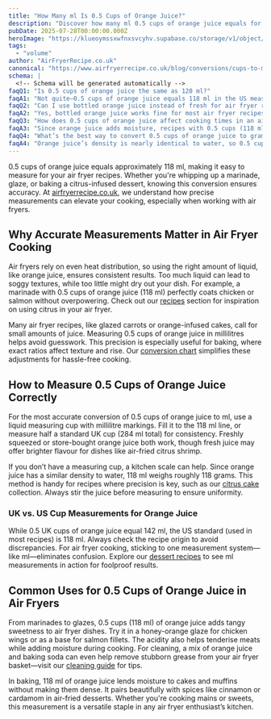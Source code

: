 ```yaml
---
title: "How Many ml Is 0.5 Cups of Orange Juice?"
description: "Discover how many ml 0.5 cups of orange juice equals for precise cooking and baking in your air fryer. Get accurate conversions now!"
pubDate: 2025-07-28T00:00:00.000Z
heroImage: "https://klueoymssxwfnxsvcyhv.supabase.co/storage/v1/object/public/Shmucket/how-many-ml-is-0-5-cups-of-orange-juice.webp"
tags:
  - "volume"
author: "AirFryerRecipe.co.uk"
canonical: "https://www.airfryerrecipe.co.uk/blog/conversions/cups-to-ml/how-many-ml-is-0-5-cups-of-orange-juice"
schema: |
  <!-- Schema will be generated automatically -->
faqQ1: "Is 0.5 cups of orange juice the same as 120 ml?"
faqA1: "Not quite—0.5 cups of orange juice equals 118 ml in the US measurement system, which most recipes follow. While 120 ml is close, for precise baking or marinades, stick to 118 ml to ensure accuracy, especially in air fryer cooking where liquid ratios affect texture."
faqQ2: "Can I use bottled orange juice instead of fresh for air fryer recipes?"
faqA2: "Yes, bottled orange juice works fine for most air fryer recipes, though fresh juice offers a brighter, more vibrant flavour. If using bottled, opt for 100% juice without added sugars or preservatives to avoid altering the dish’s taste. Stir well before measuring 0.5 cups (118 ml)."
faqQ3: "How does 0.5 cups of orange juice affect cooking times in an air fryer?"
faqA3: "Since orange juice adds moisture, recipes with 0.5 cups (118 ml) may need slightly longer cooking times to evaporate excess liquid. For glazes or marinades, brush them on during the last few minutes to prevent burning. Always check doneness with a thermometer for meats."
faqQ4: "What’s the best way to convert 0.5 cups of orange juice to grams?"
faqA4: "Orange juice’s density is nearly identical to water, so 0.5 cups (118 ml) weighs approximately 118 grams. Use a kitchen scale for accuracy, especially in baking. This method is helpful if you don’t have a measuring cup but need precise amounts for air fryer recipes."
---
```

<p>0.5 cups of orange juice equals approximately 118 ml, making it easy to measure for your air fryer recipes. Whether you're whipping up a marinade, glaze, or baking a citrus-infused dessert, knowing this conversion ensures accuracy. At <a href=https://www.airfryerrecipe.co.uk>airfryerrecipe.co.uk</a>, we understand how precise measurements can elevate your cooking, especially when working with air fryers.</p>

<h2>Why Accurate Measurements Matter in Air Fryer Cooking</h2>
<p>Air fryers rely on even heat distribution, so using the right amount of liquid, like orange juice, ensures consistent results. Too much liquid can lead to soggy textures, while too little might dry out your dish. For example, a marinade with 0.5 cups of orange juice (118 ml) perfectly coats chicken or salmon without overpowering. Check out our <a href=https://www.airfryerrecipe.co.uk/recipes>recipes</a> section for inspiration on using citrus in your air fryer.</p>
<p>Many air fryer recipes, like glazed carrots or orange-infused cakes, call for small amounts of juice. Measuring 0.5 cups of orange juice in millilitres helps avoid guesswork. This precision is especially useful for baking, where exact ratios affect texture and rise. Our <a href=https://www.airfryerrecipe.co.uk/air-fryer-conversion-chart>conversion chart</a> simplifies these adjustments for hassle-free cooking.</p>

<h2>How to Measure 0.5 Cups of Orange Juice Correctly</h2>
<p>For the most accurate conversion of 0.5 cups of orange juice to ml, use a liquid measuring cup with millilitre markings. Fill it to the 118 ml line, or measure half a standard UK cup (284 ml total) for consistency. Freshly squeezed or store-bought orange juice both work, though fresh juice may offer brighter flavour for dishes like air-fried citrus shrimp.</p>
<p>If you don’t have a measuring cup, a kitchen scale can help. Since orange juice has a similar density to water, 118 ml weighs roughly 118 grams. This method is handy for recipes where precision is key, such as our <a href=https://www.airfryerrecipe.co.uk/recipe-category/cakes>citrus cake</a> collection. Always stir the juice before measuring to ensure uniformity.</p>

<h3>UK vs. US Cup Measurements for Orange Juice</h3>
<p>While 0.5 UK cups of orange juice equal 142 ml, the US standard (used in most recipes) is 118 ml. Always check the recipe origin to avoid discrepancies. For air fryer cooking, sticking to one measurement system—like ml—eliminates confusion. Explore our <a href=https://www.airfryerrecipe.co.uk/recipe-category/dessert>dessert recipes</a> to see ml measurements in action for foolproof results.</p>

<h2>Common Uses for 0.5 Cups of Orange Juice in Air Fryers</h2>
<p>From marinades to glazes, 0.5 cups (118 ml) of orange juice adds tangy sweetness to air fryer dishes. Try it in a honey-orange glaze for chicken wings or as a base for salmon fillets. The acidity also helps tenderise meats while adding moisture during cooking. For cleaning, a mix of orange juice and baking soda can even help remove stubborn grease from your air fryer basket—visit our <a href=https://www.airfryerrecipe.co.uk/air-fryer-cleaner>cleaning guide</a> for tips.</p>
<p>In baking, 118 ml of orange juice lends moisture to cakes and muffins without making them dense. It pairs beautifully with spices like cinnamon or cardamom in air-fried desserts. Whether you're cooking mains or sweets, this measurement is a versatile staple in any air fryer enthusiast’s kitchen.</p>
